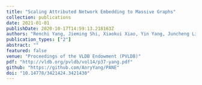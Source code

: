 ```yaml
---
title: "Scaling Attributed Network Embedding to Massive Graphs"
collection: publications
date: 2021-01-01
publishDate: 2020-10-17T14:59:13.218163Z
authors: "Renchi Yang, Jieming Shi, Xiaokui Xiao, Yin Yang, Juncheng Liu, Sourav S. Bhowmick"
publication_types: ["2"]
abstract: ""
featured: false
venue: "Proceedings of the VLDB Endowment (PVLDB)"
pdf: "http://vldb.org/pvldb/vol14/p37-yang.pdf"
github: "https://github.com/AnryYang/PANE"
doi: "10.14778/3421424.3421430"
---
```

